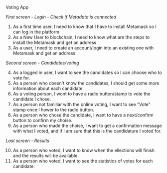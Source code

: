 Voting App

*First screen - Login - Check if Metadata is connected*

1. As a first time user, I need to know that I have to install Metamask so I can log in the platform
2. As a New User to blockchain, I need to know what are the steps to install the Metamask and get an address
3. As a user, I need to create an account/login into an existing one with Metamask and get an address

*Second screen - Candidates/voting*

4. As a logged in user, I want to see the candidates so I can choose who to vote for.
5. As a person who doesn't know the candidates, I should get some more information about each candidate
6. As a voting person, I wont to have a radio button/stamp to vote the candidate I chose.
7. As a person not familiar with the online voting, I want to see "Vote" stamp once I hower to the radio button.
8. As a person who chose the candidate, I want to have a next/confirm button to confirm my choise.
9. As a person who made the choise, I want to get a confirmation message with what I voted, and if I am sure that this is the candidature I voted for.

*Last screen - Results*

10. As a person who voted, I want to know when the ellections will finish and the results will be available.
11. As a person who voted, I want to see the statistics of votes for each candidate.